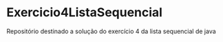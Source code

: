 # Exercicio4ListaSequencial
Repositório destinado a solução do exercício 4 da lista sequencial de java

